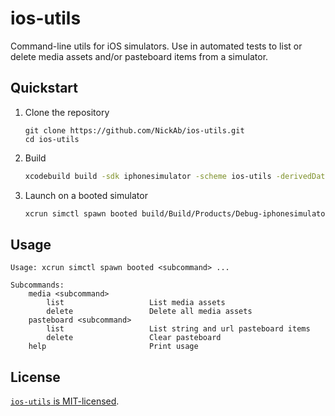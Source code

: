 # ios-utils

Command-line utils for iOS simulators. Use in automated tests to list or delete media assets and/or pasteboard items from a simulator.


## Quickstart

1. Clone the repository
    ```basg
    git clone https://github.com/NickAb/ios-utils.git
    cd ios-utils
    ```
2. Build
    ```bash
    xcodebuild build -sdk iphonesimulator -scheme ios-utils -derivedDataPath ./build
    ```
3. Launch on a booted simulator
    ```bash
    xcrun simctl spawn booted build/Build/Products/Debug-iphonesimulator/ios-utils.app/ios-utils help
    ```


## Usage

```
Usage: xcrun simctl spawn booted <subcommand> ...

Subcommands:
    media <subcommand>         
        list                   List media assets
        delete                 Delete all media assets
    pasteboard <subcommand>    
        list                   List string and url pasteboard items
        delete                 Clear pasteboard
    help                       Print usage
```

## License

[`ios-utils` is MIT-licensed](LICENSE).
